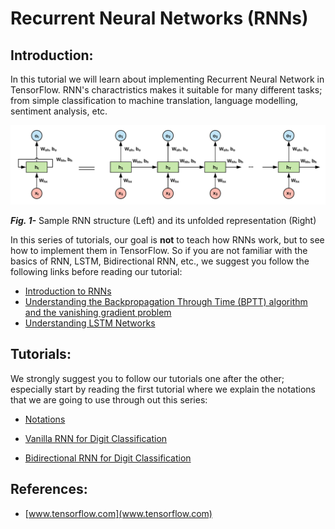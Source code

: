 # Recurrent Neural Networks (RNNs)

## Introduction:

In this tutorial we will learn about implementing Recurrent Neural Network in TensorFlow. 
RNN's charactristics makes it suitable for many different tasks; from simple classification to machine translation, language modelling, sentiment analysis, etc.


![RNN](Tutorials/files/01.png)

___Fig. 1-___ Sample RNN structure (Left) and its unfolded representation (Right)


In this series of tutorials, our goal is __not__ to teach how RNNs work, but to see how to implement them in TensorFlow. So if you are not familiar with the basics of RNN, LSTM, Bidirectional RNN, etc., we suggest you follow the following links before reading our tutorial:

- [Introduction to RNNs](http://www.wildml.com/2015/09/recurrent-neural-networks-tutorial-part-1-introduction-to-rnns/)
- [Understanding the Backpropagation Through Time (BPTT) algorithm and the vanishing gradient problem](http://www.wildml.com/2015/09/recurrent-neural-networks-tutorial-part-1-introduction-to-rnns/)
- [Understanding LSTM Networks](https://colah.github.io/posts/2015-08-Understanding-LSTMs/)


## Tutorials:

We strongly suggest you to follow our tutorials one after the other; especially start by reading the first tutorial where we explain the notations that we are going to use through out this series:

- [Notations](https://github.com/easy-tensorflow/easy-tensorflow/blob/master/7_Recurrent_Neural_Network/Tutorials/01_Notations.ipynb)
- [Vanilla RNN for Digit Classification](https://github.com/easy-tensorflow/easy-tensorflow/blob/master/7_Recurrent_Neural_Network/Tutorials/05_Vanilla_RNN_for_Classification.ipynb)

- [Bidirectional RNN for Digit Classification](https://github.com/easy-tensorflow/easy-tensorflow/blob/master/7_Recurrent_Neural_Network/Tutorials/06_Bidirectional_RNN_for_Classification.ipynb)

## References:
* [www.tensorflow.com](www.tensorflow.com)
